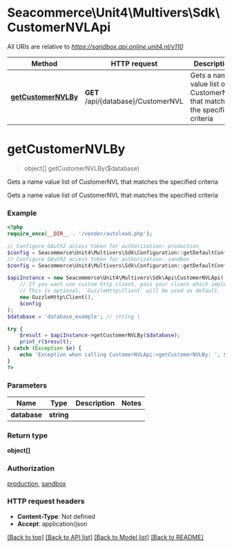 # Seacommerce\Unit4\Multivers\Sdk\CustomerNVLApi

All URIs are relative to *https://sandbox.api.online.unit4.nl/v110*

Method | HTTP request | Description
------------- | ------------- | -------------
[**getCustomerNVLBy**](CustomerNVLApi.md#getCustomerNVLBy) | **GET** /api/{database}/CustomerNVL | Gets a name value list of CustomerNVL that matches the specified criteria


# **getCustomerNVLBy**
> object[] getCustomerNVLBy($database)

Gets a name value list of CustomerNVL that matches the specified criteria

Gets a name value list of CustomerNVL that matches the specified criteria

### Example
```php
<?php
require_once(__DIR__ . '/vendor/autoload.php');

// Configure OAuth2 access token for authorization: production
$config = Seacommerce\Unit4\Multivers\Sdk\Configuration::getDefaultConfiguration()->setAccessToken('YOUR_ACCESS_TOKEN');
// Configure OAuth2 access token for authorization: sandbox
$config = Seacommerce\Unit4\Multivers\Sdk\Configuration::getDefaultConfiguration()->setAccessToken('YOUR_ACCESS_TOKEN');

$apiInstance = new Seacommerce\Unit4\Multivers\Sdk\Api\CustomerNVLApi(
    // If you want use custom http client, pass your client which implements `GuzzleHttp\ClientInterface`.
    // This is optional, `GuzzleHttp\Client` will be used as default.
    new GuzzleHttp\Client(),
    $config
);
$database = 'database_example'; // string | 

try {
    $result = $apiInstance->getCustomerNVLBy($database);
    print_r($result);
} catch (Exception $e) {
    echo 'Exception when calling CustomerNVLApi->getCustomerNVLBy: ', $e->getMessage(), PHP_EOL;
}
?>
```

### Parameters

Name | Type | Description  | Notes
------------- | ------------- | ------------- | -------------
 **database** | **string**|  |

### Return type

**object[]**

### Authorization

[production](../../README.md#production), [sandbox](../../README.md#sandbox)

### HTTP request headers

 - **Content-Type**: Not defined
 - **Accept**: application/json

[[Back to top]](#) [[Back to API list]](../../README.md#documentation-for-api-endpoints) [[Back to Model list]](../../README.md#documentation-for-models) [[Back to README]](../../README.md)

